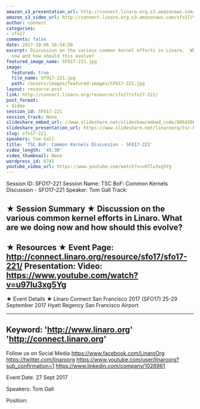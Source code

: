 ```yaml
---
amazon_s3_presentation_url: http://connect.linaro.org.s3.amazonaws.com/sfo17/Presentations/SFO17-221%20TSC%20BoF-%20Common%20Kernels%20Discussion%20.pdf
amazon_s3_video_url: http://connect.linaro.org.s3.amazonaws.com/sfo17/Videos/SFO17-221%20TSC%20BoF%20%20Common%20Kernels%20Discussion.mp4
author: connect
categories:
- sfo17
comments: false
date: 2017-10-06 16:54:50
excerpt: Discussion on the various common kernel efforts in Linaro.  What are we doing
  now and how should this evolve?
featured_image_name: SFO17-221.jpg
image:
  featured: true
  file_name: SFO17-221.jpg
  path: /assets/images/featured-images/SFO17-221.jpg
layout: resource-post
link: http://connect.linaro.org/resource/sfo17/sfo17-221/
post_format:
- Video
session_id: SFO17-221
session_track: None
slideshare_embed_url: //www.slideshare.net/slideshow/embed_code/80643082
slideshare_presentation_url: https://www.slideshare.net/linaroorg/tsc-bof-common-kernels-discussion-sfo17221
slug: sfo17-221
speakers: Tom Gall
title: 'TSC BoF: Common Kernels Discussion - SFO17-221'
video_length: '45:30'
video_thumbnail: None
wordpress_id: 6741
youtube_video_url: https://www.youtube.com/watch?v=u97lu3xg5Yg
---
```


Session ID: SFO17-221
Session Name: TSC BoF: Common Kernels Discussion - SFO17-221
Speaker: Tom Gall
Track:

★ Session Summary ★
Discussion on the various common kernel efforts in Linaro. What are we doing now and how should this evolve?
---------------------------------------------------
★ Resources ★
Event Page: http://connect.linaro.org/resource/sfo17/sfo17-221/
Presentation:
Video: https://www.youtube.com/watch?v=u97lu3xg5Yg
---------------------------------------------------

★ Event Details ★
Linaro Connect San Francisco 2017 (SFO17)
25-29 September 2017
Hyatt Regency San Francisco Airport

---------------------------------------------------
Keyword:
'http://www.linaro.org'
'http://connect.linaro.org'
---------------------------------------------------
Follow us on Social Media
https://www.facebook.com/LinaroOrg
https://twitter.com/linaroorg
https://www.youtube.com/user/linaroorg?sub_confirmation=1
https://www.linkedin.com/company/1026961

Event Date: 27 Sept 2017

Speakers: Tom Gall

Position: